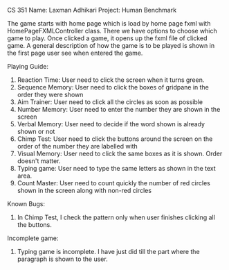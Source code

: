 CS 351
Name: Laxman Adhikari
Project: Human Benchmark

The game starts with home page which is load by home page fxml
with HomePageFXMLController class.
There we have options to choose which game to play.
Once clicked a game, it opens up the fxml file of clicked
game. A general description of how the game is to be played is shown
in the first page user see when entered the game.

Playing Guide:
1. Reaction Time: User need to click the screen when it turns green.
2. Sequence Memory: User need to click the boxes of gridpane in the order they were shown
3. Aim Trainer: User need to click all the circles as soon as possible
4. Number Memory: User need to enter the number they are shown in the screen
5. Verbal Memory: User need to decide if the word shown is already shown or not
6. Chimp Test: User need to click the buttons around the screen on the order of the number they are labelled with
7. Visual Memory: User need to click the same boxes as it is shown. Order doesn't matter.
8. Typing game: User need to type the same letters as shown in the text area.
9. Count Master: User need to count quickly the number of red circles shown in the screen along with non-red circles

Known Bugs:
1. In Chimp Test, I check the pattern only when user finishes clicking all the buttons.

Incomplete game:
1. Typing game is incomplete. I have just did till the part where the paragraph is shown to the user.
